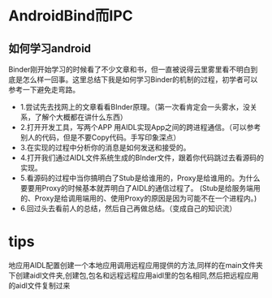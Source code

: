 # AndroidBind而IPC

## 如何学习android
Binder刚开始学习的时候看了不少文章和书，但一直被说得云里雾里看不明白到底是怎么样一回事。这里总结下我是如何学习Binder的机制的过程，初学者可以参考一下避免走弯路。

- 1.尝试先去找网上的文章看看BInder原理。（第一次看肯定会一头雾水，没关系，了解个大概都在讲什么东西）
- 2.打开开发工具，写两个APP 用AIDL实现App之间的跨进程通信。（可以参考别人的代码，但是不要Copy代码。手写印象深点）
- 3.在实现的过程中分析你的消息是如何发送和接受的。
- 4.打开我们通过AIDL文件系统生成的BInder文件，跟着你代码跳过去看源码的实现。
- 5.看源码的过程中当你搞明白了Stub是给谁用的，Proxy是给谁用的。为什么要要用Proxy的时候基本就弄明白了AIDL的通信过程了。
(Stub是给服务端用的、Proxy是给调用端用的、使用Proxy的原因是因为可能不在一个进程内。)
- 6.回过头去看前人的总结，然后自己再做总结。（变成自己的知识流）


# tips
地应用AIDL配置创建一个本地应用调用远程应用提供的方法,同样的在main文件夹下创建aidl文件夹,创建包,包名和远程远程应用aidl里的包名相同,然后把远程应用的aidl文件复制过来
